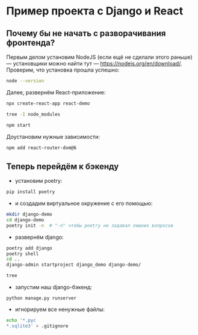 # Пример проекта с Django и React

## Почему бы не начать с разворачивания фронтенда?

Первым делом установим NodeJS (если ещё не сделали этого раньше) — установщики можно найти тут — https://nodejs.org/en/download/.
Проверим, что установка прошла успешно:

```bash
node --version
```

Далее, развернём React-приложение:

```bash
npx create-react-app react-demo

tree -I node_modules  

npm start
```

Доустановим нужные зависимости:

```bash
npm add react-router-dom@6
```

## Теперь перейдём к бэкенду

* установим poetry:

```bash
pip install poetry
```

* и создадим виртуальное окружение с его помощью:

```bash
mkdir django-demo
cd django-demo
poetry init -n  # "-n" чтобы poetry не задавал лишних вопросов
```


* развернём django:

```bash
poetry add django
poetry shell 
cd ..
django-admin startproject django_demo django-demo/

tree
```

* запустим наш django-бэкенд:

```
python manage.py runserver
```

* игнорируем все ненужные файлы:

```bash
echo '*.pyc
*.sqlite3' > .gitignore
```
